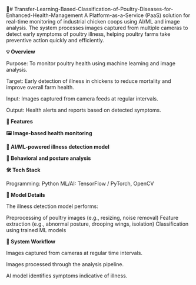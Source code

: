 🐔# Transfer-Learning-Based-Classification-of-Poultry-Diseases-for-Enhanced-Health-Management
A Platform-as-a-Service (PaaS) solution for real-time monitoring of industrial chicken coops using AI/ML and image analysis. The system processes images captured from multiple cameras to detect early symptoms of poultry illness, helping poultry farms take preventive action quickly and efficiently.

**💡 Overview**

Purpose: To monitor poultry health using machine learning and image analysis.

Target: Early detection of illness in chickens to reduce mortality and improve overall farm health.

Input: Images captured from camera feeds at regular intervals.

Output: Health alerts and reports based on detected symptoms.

**🚀 Features**

**🖼️ Image-based health monitoring**

**🧠 AI/ML-powered illness detection model**

**🐔 Behavioral and posture analysis**

**🛠️ Tech Stack**

Programming: Python
ML/AI: TensorFlow / PyTorch, OpenCV

**🤖 Model Details**

The illness detection model performs:

Preprocessing of poultry images (e.g., resizing, noise removal)
Feature extraction (e.g., abnormal posture, drooping wings, isolation)
Classification using trained ML models

**📸 System Workflow**

Images captured from cameras at regular time intervals.

Images processed through the analysis pipeline.

AI model identifies symptoms indicative of illness.
